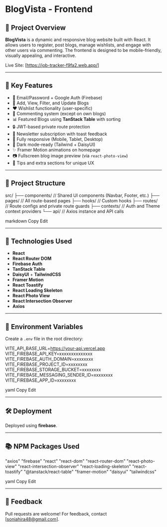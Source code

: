 # BlogVista - Frontend

## 🚀 Project Overview

**BlogVista** is a dynamic and responsive blog website built with React. It allows users to register, post blogs, manage wishlists, and engage with other users via commenting. The frontend is designed to be mobile-friendly, visually appealing, and interactive.

Live Site: [https://job-tracker-f9fa2.web.app/]

---

## 📌 Key Features

- 🔐 Email/Password + Google Auth (Firebase)
- 📝 Add, View, Filter, and Update Blogs
- ❤️ Wishlist functionality (user-specific)
- 💬 Commenting system (except on own blogs)
- 📊 Featured Blogs using **TanStack Table** with sorting
- 🔒 JWT-based private route protection
- 📧 Newsletter subscription with toast feedback
- 📱 Fully responsive (Mobile, Tablet, Desktop)
- 🎨 Dark mode-ready (Tailwind + DaisyUI)
- ✨ Framer Motion animations on homepage
- 📷 Fullscreen blog image preview (via `react-photo-view`)
- 🧠 Tips and extra sections for unique UX

---

## 📁 Project Structure

src/
├── components/ // Shared UI components (Navbar, Footer, etc.)
├── pages/ // All route-based pages
├── hooks/ // Custom hooks
├── routes/ // Route configs and private route guards
├── contexts/ // Auth and Theme context providers
└── api/ // Axios instance and API calls

markdown
Copy
Edit

---

## 🧩 Technologies Used

- **React**
- **React Router DOM**
- **Firebase Auth**
- **TanStack Table**
- **DaisyUI** + **TailwindCSS**
- **Framer Motion**
- **React Toastify**
- **React Loading Skeleton**
- **React Photo View**
- **React Intersection Observer**
- **Axios**

---

## 🔐 Environment Variables

Create a `.env` file in the root directory:

VITE_API_BASE_URL=https://your-api.vercel.app
VITE_FIREBASE_API_KEY=xxxxxxxxxxxxxx
VITE_FIREBASE_AUTH_DOMAIN=xxxxxxxx
VITE_FIREBASE_PROJECT_ID=xxxxxxxx
VITE_FIREBASE_STORAGE_BUCKET=xxxxxxxx
VITE_FIREBASE_MESSAGING_SENDER_ID=xxxxxxxx
VITE_FIREBASE_APP_ID=xxxxxxxx

yaml
Copy
Edit

---

## 🛠 Deployment

Deployed using **firebase**.

---

## 📚 NPM Packages Used

"axios"
"firebase"
"react"
"react-dom"
"react-router-dom"
"react-photo-view"
"react-intersection-observer"
"react-loading-skeleton"
"react-toastify"
"@tanstack/react-table"
"framer-motion"
"daisyui"
"tailwindcss"

yaml
Copy
Edit

---



## 💬 Feedback

Pull requests are welcome! For feedback, contact [soniahira48@gmail.com].